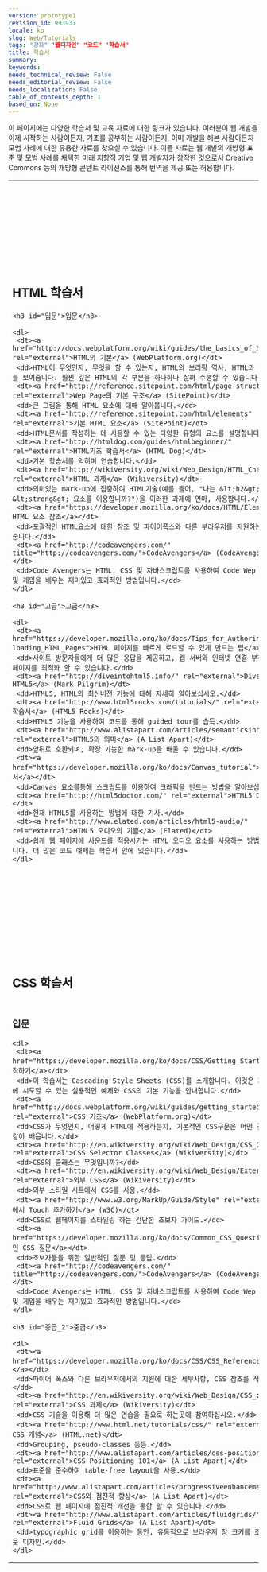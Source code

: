 ```yaml
---
version: prototype1
revision_id: 993937
locale: ko
slug: Web/Tutorials
tags: "강좌" "웹디자인" "코드" "학습서"
title: 학습서
summary: 
keywords: 
needs_technical_review: False
needs_editorial_review: False
needs_localization: False
table_of_contents_depth: 1
based_on: None
---
```

<p>이 페이지에는 다양한 학습서 및 교육 자료에 대한 링크가 있습니다. 여러분이 웹 개발을 이제 시작하는 사람이든지, 기초를 공부하는 사람이든지, 이미 개발을 해본 사람이든지 모범 사례에 대한 유용한 자료를 찾으실 수 있습니다. 이들 자료는 웹 개발의 개방형 표준 및 모범 사례를 채택한 미래 지향적 기업 및 웹 개발자가 창작한 것으로서 Creative Commons 등의 개방형 콘텐트 라이선스를 통해 번역을 제공 또는 허용합니다.</p>

<table class="topicpage-table">
 <tbody>
  <tr>
   <td>
    <h2 class="Documentation" id="Documentation" name="Documentation">HTML 학습서</h2>

    <h3 id="입문">입문</h3>

    <dl>
     <dt><a href="http://docs.webplatform.org/wiki/guides/the_basics_of_html" rel="external">HTML의 기본</a> (WebPlatform.org)</dt>
     <dd>HTML이 무엇인지, 무엇을 할 수 있는지, HTML의 브리핑 역사, HTML과 같은 문서구조를 보여줍니다. 훨씬 깊은 HTML의 각 부분을 하나하나 살펴 수행할 수 있습니다.</dd>
     <dt><a href="http://reference.sitepoint.com/html/page-structure" rel="external">Wep Page의 기본 구조</a> (SitePoint)</dt>
     <dd>큰 그림을 통해 HTML 요소에 대해 알아봅니다.</dd>
     <dt><a href="http://reference.sitepoint.com/html/elements" rel="external">기본 HTML 요소</a> (SitePoint)</dt>
     <dd>HTML문서를 작성하는 데 사용할 수 있는 다양한 유형의 요소를 설명합니다.</dd>
     <dt><a href="http://htmldog.com/guides/htmlbeginner/" rel="external">HTML기초 학습서</a> (HTML Dog)</dt>
     <dd>기본 학습서를 익히며 연습합니다.</dd>
     <dt><a href="http://wikiversity.org/wiki/Web_Design/HTML_Challenges" rel="external">HTML 과제</a> (Wikiversity)</dt>
     <dd>의미있는 mark-up에 집중하여 HTML기술(예를 들어, "나는 &lt;h2&gt; 요소 또는&lt;strong&gt; 요소를 이용합니까?")을 이러한 과제에 연마, 사용합니다.</dd>
     <dt><a href="https://developer.mozilla.org/ko/docs/HTML/Element">MDN HTML 요소 참조</a></dt>
     <dd>포괄적인 HTML요소에 대한 참조 및 파이어폭스와 다른 부라우저를 지원하는 방법을 알려줍니다.</dd>
     <dt><a href="http://codeavengers.com/" title="http://codeavengers.com/">CodeAvengers</a> (CodeAvengers.com)</dt>
     <dd>Code Avengers는 HTML, CSS 및 자바스크립트를 사용하여 Code Wep 에플리케이션 및 게임을 배우는 재미있고 효과적인 방법입니다.</dd>
    </dl>

    <h3 id="고급">고급</h3>

    <dl>
     <dt><a href="https://developer.mozilla.org/ko/docs/Tips_for_Authoring_Fast-loading_HTML_Pages">HTML 페이지를 빠르게 로드할 수 있게 만드는 팁</a></dt>
     <dd>사이트 방문자들에게 더 많은 응답을 제공하고, 웹 서버와 인터넷 연결 부하를 줄여 웹 페이지를 최적화 할 수 있습니다.</dd>
     <dt><a href="http://diveintohtml5.info/" rel="external">Dive into HTML5</a> (Mark Pilgrim)</dt>
     <dd>HTML5, HTML의 최신버전 기능에 대해 자세히 알아보십시오.</dd>
     <dt><a href="http://www.html5rocks.com/tutorials/" rel="external">HTML5 학습서</a> (HTML5 Rocks)</dt>
     <dd>HTML5 기능을 사용하여 코드를 통해 guided tour를 습득.</dd>
     <dt><a href="http://www.alistapart.com/articles/semanticsinhtml5/" rel="external">HTML5의 의미</a> (A List Apart)</dt>
     <dd>앞뒤로 호환되며, 확장 가능한 mark-up을 배울 수 있습니다.</dd>
     <dt><a href="https://developer.mozilla.org/ko/docs/Canvas_tutorial">Canvas 학습서</a></dt>
     <dd>Canvas 요소를통해 스크립트를 이용하여 크래픽을 만드는 방법을 알아보십시오.</dd>
     <dt><a href="http://html5doctor.com/" rel="external">HTML5 Doctor</a></dt>
     <dd>현재 HTML5를 사용하는 방법에 대한 기사.</dd>
     <dt><a href="http://www.elated.com/articles/html5-audio/" rel="external">HTML5 오디오의 기쁨</a> (Elated)</dt>
     <dd>쉽게 웹 페이지에 사운드를 적용시키는 HTML 오디오 요소를 사용하는 방법에 대해 알아봅니다. 더 많은 코드 예제는 학습서 안에 있습니다.</dd>
    </dl>
   </td>
   <td>
    <h2 class="Documentation" id="Documentation" name="Documentation">Javascript 학습서</h2>

    <h3 id="입문_2">입문</h3>

    <dl>
     <dt><a href="http://www.codecademy.com/">Codecademy</a> (Codecademy)</dt>
     <dd>Codecademy는 자바 스크립트를 코딩하는 방법을 배울 수 있는 가장 쉬운 방법입니다. 친구들과 함께 재미있게 배울 수 있습니다.</dd>
     <dt><a href="https://developer.mozilla.org/ko/docs/JavaScript/Getting_Started">JavaScript 시작하기</a></dt>
     <dd>JavaScript란 무엇이며, 어떻게 도움을 줄까?</dd>
     <dt><a href="http://docs.webplatform.org/wiki/concepts/programming/programming_basics" rel="external">Programming – 입문 </a> (WebPlatform.org)</dt>
     <dd>프로그래밍의 기본 중의 기본. 자바스크립트를 사용하고 더 많은 것을 할 수 있는 모범사례와 무엇을 할 수 있는지 소개하는 기사.</dd>
     <dt><a href="http://dev.opera.com/articles/view/javascript-best-practices/" rel="external">JavaScript 모범사례</a><a href="http://docs.webplatform.org/wiki/tutorials/javascript_best_practices" title="http://docs.webplatform.org/wiki/tutorials/javascript_best_practices"> </a>(WebPlatform.org)</dt>
     <dd>자바 스크립트를 작성(그렇지 않아도)한 명백하고 분명한 몇 가지 모범사례에 대해 알아보십시오.</dd>
     <dt><a href="http://codeavengers.com/" title="http://codeavengers.com/">CodeAvengers</a> (CodeAvengers.com)</dt>
     <dd>Code Avengers는 HTML, CSS 및 자바스크립트를 사용하여 Code Wep 에플리케이션 및 게임을 배우는 재미있고 효과적인 방법입니다.</dd>
    </dl>

    <h3 id="중급">중급</h3>

    <dl>
     <dt><a href="https://developer.mozilla.org/ko/docs/A_re-introduction_to_JavaScript">JavaScript 다시 소개하기</a></dt>
     <dd>중급 개발자들을 대상으로 자바 스크립트 프로그래밍 언어의 요점을 되풀이합니다.</dd>
     <dt><a href="http://eloquentjavascript.net/contents.html" rel="external">Eloquent JavaScript</a></dt>
     <dd>중급 및 고급 자바 스크립트 방법론에 대한 포괄적인 가이드.</dd>
     <dt><a a="" href="http://www.addyosmani.com/resources/essentialjsdesignpatterns/book/" rel="external">JavaScript 필수 디자인 패턴</a> (Addy Osmani)</dt>
     <dd>자바 스크립트에 필요한 디자인 패턴을 소개.</dd>
     <dt><a href="http://www.yuiblog.com/blog/2007/01/24/video-crockford-tjpl/" rel="external">JavaScript 프로그래밍 언어</a> (YUI Blog)</dt>
     <dd>오늘날, Douglas Crockford가 탐구해온 언어와 방법.</dd>
     <dt><a href="https://developer.mozilla.org/ko/docs/Introduction_to_Object-Oriented_JavaScript">객체 지향 JavaScript 소개</a></dt>
     <dd>자바 스크립트 개체 모델에 대해 자세히 알아보십시오.</dd>
    </dl>

    <h3 id="고급_2">고급</h3>

    <dl>
     <dt><a href="http://ejohn.org/apps/learn/" rel="external">고급 JavaScript 학습</a> (John Resig)</dt>
     <dd>John Resig의 고급 자바스크립트 가이드.</dd>
     <dt><a href="http://www.elated.com/articles/javascript-dom-intro/" rel="external">JavaScript DOM을 소개합니다</a> (Elated)</dt>
     <dd>이것은 어떤 문서이며, 어디가 유용합니까? 이 문서는 강력한 스크립트 기능을 부드럽게 소개합니다.</dd>
     <dt><a href="http://yuiblog.com/blog/2006/10/20/video-crockford-domtheory/" rel="external">불편한 API: DOM의 이론</a> (YUI Blog)</dt>
     <dd>Douglas Crockford가 문서 객체 모델을 설명합니다.</dd>
     <dt><a href="http://yuiblog.com/blog/2006/11/27/video-crockford-advjs/" rel="external">고급JavaScript</a> (YUI Blog)</dt>
     <dd>Douglas Crockford가 자바 스크립트 프로그래머가 제작할 응용프로그램을 선택할 수 있는 코드 패턴을 유사하게 보여드립니다.</dd>
     <dt><a href="http://bonsaiden.github.com/JavaScript-Garden/" rel="external">JavaScript Garden</a></dt>
     <dd>자바 스크립트의 가장 독특한 부분을 설명서에서 참조하십시오.</dd>
     <dt><a href="http://stackoverflow.com/questions/394601/which-javascript-framework-jquery-vs-dojo-vs" rel="external">어떤 JavaScript Framework를?</a> (StackOverflow)</dt>
     <dd>자바 스크립트 프레임 워크를 선택하는 방법에 대한 조언.</dd>
     <dt><a href="http://yuiblog.com/blog/2008/07/22/non-blocking-scripts/" rel="external">Non-blocking JavaScript Downloads</a> (YUI Blog)</dt>
     <dd>자바 스크립트를 포함하는 페이지의 다운로드 성능 향상을 위한 팁을 제공합니다.</dd>
     <dt><a href="https://developer.mozilla.org/ko/docs/JavaScript/Guide">JavaScript 가이드</a></dt>
     <dd>초급에서 고급까지 모든 수준을 학습 할 수 있는 포괄적이고 정기적으로 업데이트 되는 자가스크립트 설명서를 참조하십시오.</dd>
    </dl>
   </td>
  </tr>
  <tr>
   <td colspan="2">
    <h2 class="Documentation" id="Documentation" name="Documentation">CSS 학습서</h2>
   </td>
  </tr>
  <tr>
   <td>
    <h3 id="입문_3">입문</h3>

    <dl>
     <dt><a href="https://developer.mozilla.org/ko/docs/CSS/Getting_Started">CSS 시작하기</a></dt>
     <dd>이 학습서는 Cascading Style Sheets (CSS)를 소개합니다. 이것은 자신의 컴퓨터에 시도할 수 있는 실용적인 예제와 CSS의 기본 기능을 안내합니다.</dd>
     <dt><a href="http://docs.webplatform.org/wiki/guides/getting_started_with_css" rel="external">CSS 기초</a> (WebPlatform.org)</dt>
     <dd>CSS가 무엇인지, 어떻게 HTML에 적용하는지, 기본적인 CSS구문은 어떤 것인지. 다음과 같이 배웁니다.</dd>
     <dt><a href="http://en.wikiversity.org/wiki/Web_Design/CSS_Classes" rel="external">CSS Selector Classes</a> (Wikiversity)</dt>
     <dd>CSS의 클래스는 무엇입니까?</dd>
     <dt><a href="http://en.wikiversity.org/wiki/Web_Design/External_CSS" rel="external">외부 CSS</a> (Wikiversity)</dt>
     <dd>외부 스타일 시트에서 CSS를 사용.</dd>
     <dt><a href="http://www.w3.org/MarkUp/Guide/Style" rel="external">스타일에서 Touch 추가하기</a> (W3C)</dt>
     <dd>CSS로 웹페이지를 스타일링 하는 간단한 초보자 가이드.</dd>
     <dt><a href="https://developer.mozilla.org/ko/docs/Common_CSS_Questions">일반적인 CSS 질문</a></dt>
     <dd>초보자들을 위한 일반적인 질문 및 응답.</dd>
     <dt><a href="http://codeavengers.com/" title="http://codeavengers.com/">CodeAvengers</a> (CodeAvengers.com)</dt>
     <dd>Code Avengers는 HTML, CSS 및 자바스크립트를 사용하여 Code Wep 에플리케이션 및 게임을 배우는 재미있고 효과적인 방법입니다.</dd>
    </dl>

    <h3 id="중급_2">중급</h3>

    <dl>
     <dt><a href="https://developer.mozilla.org/ko/docs/CSS/CSS_Reference">CSS 참조</a></dt>
     <dd>파이어 폭스와 다른 브라우저에서의 지원에 대한 세부사항, CSS 참조를 작성합니다.</dd>
     <dt><a href="http://en.wikiversity.org/wiki/Web_Design/CSS_challenges" rel="external">CSS 과제</a> (Wikiversity)</dt>
     <dd>CSS 기술을 이용해 더 많은 연습을 필요로 하는곳에 참여하십시오.</dd>
     <dt><a href="http://www.html.net/tutorials/css/" rel="external">중급 CSS 개념</a> (HTML.net)</dt>
     <dd>Grouping, pseudo-classes 등등.</dd>
     <dt><a href="http://www.alistapart.com/articles/css-positioning-101/" rel="external">CSS Positioning 101</a> (A List Apart)</dt>
     <dd>표준을 준수하여 table-free layout을 사용.</dd>
     <dt><a href="http://www.alistapart.com/articles/progressiveenhancementwithcss/" rel="external">CSS와 점진적 향상</a> (A List Apart)</dt>
     <dd>CSS로 웹 페이지에 점진적 개선을 통합 할 수 있습니다.</dd>
     <dt><a href="http://www.alistapart.com/articles/fluidgrids/" rel="external">Fluid Grids</a> (A List Apart)</dt>
     <dd>typographic grid를 이용하는 동안, 유동적으로 브라우저 창 크키를 조절하는 레이아웃 디자인.</dd>
    </dl>
   </td>
   <td>
    <h3 id="고급_3">고급</h3>

    <dl>
     <dt><a href="http://addyosmani.com/blog/css3-screencast/" rel="external">5분 동안의 CSS3</a> (Addy Osmani)</dt>
     <dd>CSS3 도입 된핵심 기능 중 일부에 대한 간단한 소개.</dd>
     <dt><a href="https://developer.mozilla.org/ko/docs/CSS/Using_CSS_transforms">CSS를 사용한 변환</a></dt>
     <dd>회전, 기울이기, 크기 조절 등의 변환을 CSS를 사용하여 적용합니다.</dd>
     <dt><a href="https://developer.mozilla.org/ko/docs/CSS/CSS_transitions">CSS 전환</a></dt>
     <dd>CSS 전환, 초안 CSS3 스펙의 일부 대신에 변경 내용이 즉시 적용하는 것에 CSS 속성 변화를 보여주는 방법을 제공합니다.</dd>
     <dt><a href="http://www.alistapart.com/articles/understanding-css3-transitions/" rel="external">Understanding CSS3 Transitions</a> (A List Apart)</dt>
     <dd>신중하게 상황을 선택하여 CSS3를 사용하여 전환을 시작합니다.</dd>
     <dt><a href="http://www.html5rocks.com/tutorials/webfonts/quick/" rel="external">@font-face 윕 font를 구현하기 위한 빠른 안내</a> (HTML5 Rocks)</dt>
     <dd>CSS3에서 @font-face 기능을 사용하면, 접근 조작 가능하거나 확장 가능한 방식으로 웹에서 사용자 지정 글꼴을 사용할 수 있습니다.</dd>
    </dl>
   </td>
  </tr>
 </tbody>
</table>

<p>&nbsp;</p>

